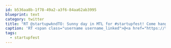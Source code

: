 ```yaml
---
id: b536aa8b-1f78-49a2-a3f6-84aa62ab3995
blueprint: text
category: twitter
title: "RT @startupwkndTO: Sunny day in MTL for #startupfest! Come hang w/ @StartupWeekend in the lounge tent later. We've got sunscreen &amp; candy :)…"
caption: 'RT <span class="username username_linked">@<a href="https://twitter.com/startupwkndTO" title="Startup Weekend">startupwkndTO</a></span>: Sunny day in MTL for <span class="hashtag hashtag_local">#<a href="http://tweettemp.darylchymko.ca/?tag=startupfest">startupfest</a>! Come hang w/ <span class="username username_linked">@<a href="https://twitter.com/StartupWeekend" title="Techstars Startup Weekend">StartupWeekend</a></span> in the lounge tent later. We''ve got sunscreen &amp; candy :)…'
tags:
  - startupfest
---
```

